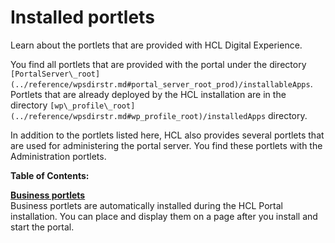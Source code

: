 # Installed portlets



Learn about the portlets that are provided with HCL Digital Experience.

You find all portlets that are provided with the portal under the directory `[PortalServer\_root](../reference/wpsdirstr.md#portal_server_root_prod)/installableApps`. Portlets that are already deployed by the HCL installation are in the directory `[wp\_profile\_root](../reference/wpsdirstr.md#wp_profile_root)/installedApps` directory.

In addition to the portlets listed here, HCL also provides several portlets that are used for administering the portal server. You find these portlets with the Administration portlets.

**Table of Contents:**  


**[Business portlets](bizportlet.md)**  
Business portlets are automatically installed during the HCL Portal installation. You can place and display them on a page after you install and start the portal.


